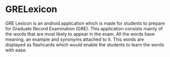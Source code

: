 # GRELexicon
GRE Lexicon is an android application which is made for students to prepare for Graduate Record Examination (GRE).  This application consists mainly of the words that are most likely to appear in the exam. All the words have meaning, an example and synonyms attached to it. This words are displayed as flashcards which would enable the students to  learn the words with ease.
